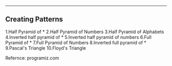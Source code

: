 ----
Creating Patterns
----

1.Half Pyramid of *
2.Half Pyramid of Numbers
3.Half Pyramid of Alphabets
4.Inverted half pyramid of *
5.Inverted half pyramid of numbers
6.Full Pyramid of *
7.Full Pyramid of Numbers
8.Inverted full pyramid of *
9.Pascal's Triangle
10.Floyd's Triangle

Refernce: programiz.com